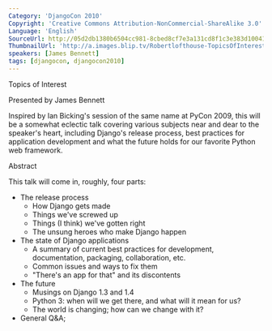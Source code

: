 ```yaml
---
Category: 'DjangoCon 2010'
Copyright: 'Creative Commons Attribution-NonCommercial-ShareAlike 3.0'
Language: 'English'
SourceUrl: http://05d2db1380b6504cc981-8cbed8cf7e3a131cd8f1c3e383d10041.r93.cf2.rackcdn.com/djangocon-2010/45_topics-of-interest.flv
ThumbnailUrl: 'http://a.images.blip.tv/Robertlofthouse-TopicsOfInterest641.png'
speakers: [James Bennett]
tags: [djangocon, djangocon2010]
---
```

Topics of Interest

Presented by James Bennett

Inspired by Ian Bicking's session of the same name at PyCon 2009, this will be
a somewhat eclectic talk covering various subjects near and dear to the
speaker's heart, including Django's release process, best practices for
application development and what the future holds for our favorite Python web
framework.

Abstract

This talk will come in, roughly, four parts:

  * The release process 
    * How Django gets made 
    * Things we've screwed up 
    * Things (I think) we've gotten right 
    * The unsung heroes who make Django happen 
  * The state of Django applications 
    * A summary of current best practices for development, documentation, packaging, collaboration, etc. 
    * Common issues and ways to fix them 
    * "There's an app for that" and its discontents 
  * The future 
    * Musings on Django 1.3 and 1.4 
    * Python 3: when will we get there, and what will it mean for us? 
    * The world is changing; how can we change with it? 
  * General Q&A;

